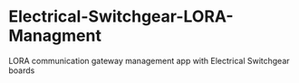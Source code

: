 # Electrical-Switchgear-LORA-Managment
 LORA communication gateway management app with Electrical Switchgear boards
